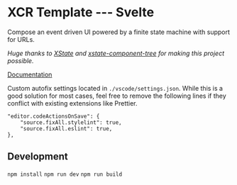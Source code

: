 # XCR Template --- Svelte
Compose an event driven UI powered by a finite state machine with support for URLs.

*Huge thanks to [XState](https://xstate.js.org/docs/) and [xstate-component-tree](https://github.com/tivac/xstate-component-tree) for making this project possible.*

[Documentation](https://github.com/qudo-lucas/xcr/tree/master/packages/xcr-core)

Custom autofix settings located in `./vscode/settings.json`. While this is a good solution for most cases, feel free to remove the following lines if they conflict with existing extensions like Prettier. 
```
"editor.codeActionsOnSave": {
    "source.fixAll.stylelint": true,
    "source.fixAll.eslint": true,
},
```

## Development
`npm install`
`npm run dev`
`npm run build`